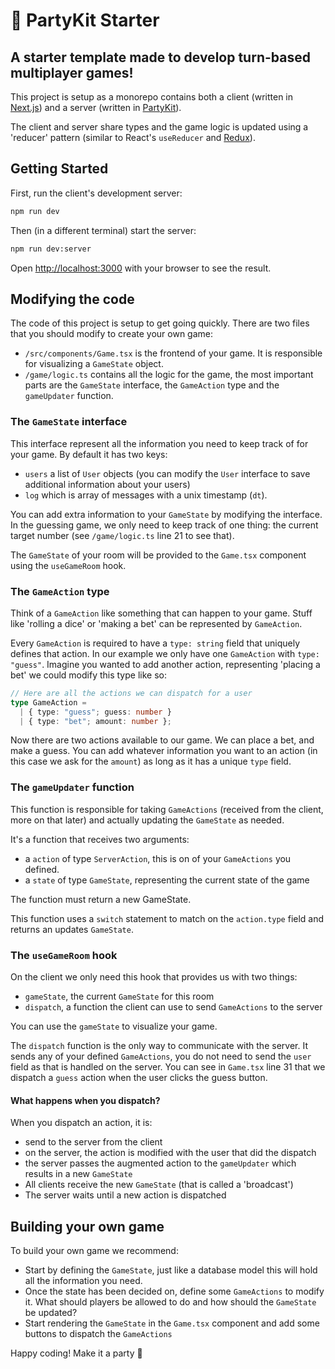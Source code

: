 # 🎉 PartyKit Starter

## A starter template made to develop turn-based multiplayer games!

This project is setup as a monorepo contains both a client (written in [Next.js](https://nextjs.org/)) and a server (written in [PartyKit](https://www.partykit.io/)).

The client and server share types and the game logic is updated using a 'reducer' pattern (similar to React's `useReducer` and [Redux](https://redux.js.org/)).

## Getting Started

First, run the client's development server:

```bash
npm run dev
```

Then (in a different terminal) start the server:

```bash
npm run dev:server
```

Open [http://localhost:3000](http://localhost:3000) with your browser to see the result.

## Modifying the code

The code of this project is setup to get going quickly. There are two files that you should modify to create your own game:

- `/src/components/Game.tsx` is the frontend of your game. It is responsible for visualizing a `GameState` object.
- `/game/logic.ts` contains all the logic for the game, the most important parts are the `GameState` interface, the `GameAction` type and the `gameUpdater` function.

### The `GameState` interface

This interface represent all the information you need to keep track of for your game. By default it has two keys:

- `users` a list of `User` objects (you can modify the `User` interface to save additional information about your users)
- `log` which is array of messages with a unix timestamp (`dt`).

You can add extra information to your `GameState` by modifying the interface. In the guessing game, we only need to keep track of one thing: the current target number (see `/game/logic.ts` line 21 to see that).

The `GameState` of your room will be provided to the `Game.tsx` component using the `useGameRoom` hook.

### The `GameAction` type

Think of a `GameAction` like something that can happen to your game. Stuff like 'rolling a dice' or 'making a bet' can be represented by `GameAction`.

Every `GameAction` is required to have a `type: string` field that uniquely defines that action. In our example we only have one `GameAction` with `type: "guess"`. Imagine you wanted to add another action, representing 'placing a bet' we could modify this type like so:

```ts
// Here are all the actions we can dispatch for a user
type GameAction =
  | { type: "guess"; guess: number }
  | { type: "bet"; amount: number };
```

Now there are two actions available to our game. We can place a bet, and make a guess.
You can add whatever information you want to an action (in this case we ask for the `amount`) as long as it has a unique `type` field.

### The `gameUpdater` function

This function is responsible for taking `GameActions` (received from the client, more on that later) and actually updating the `GameState` as needed.

It's a function that receives two arguments:

- a `action` of type `ServerAction`, this is on of your `GameActions` you defined.
- a `state` of type `GameState`, representing the current state of the game

The function must return a new GameState.

This function uses a `switch` statement to match on the `action.type` field and returns an updates `GameState`.

### The `useGameRoom` hook

On the client we only need this hook that provides us with two things:

- `gameState`, the current `GameState` for this room
- `dispatch`, a function the client can use to send `GameActions` to the server

You can use the `gameState` to visualize your game.

The `dispatch` function is the only way to communicate with the server. It sends any of your defined `GameActions`, you do not need to send the `user` field as that is handled on the server. You can see in `Game.tsx` line 31 that we dispatch a `guess` action when the user clicks the guess button.

#### What happens when you dispatch?

When you dispatch an action, it is:

- send to the server from the client
- on the server, the action is modified with the user that did the dispatch
- the server passes the augmented action to the `gameUpdater` which results in a new `GameState`
- All clients receive the new `GameState` (that is called a 'broadcast')
- The server waits until a new action is dispatched

## Building your own game

To build your own game we recommend:

- Start by defining the `GameState`, just like a database model this will hold all the information you need.
- Once the state has been decided on, define some `GameActions` to modify it. What should players be allowed to do and how should the `GameState` be updated?
- Start rendering the `GameState` in the `Game.tsx` component and add some buttons to dispatch the `GameActions`

Happy coding! Make it a party 🎈
